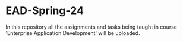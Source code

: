 # EAD-Spring-24

In this repository all the assignments and tasks being taught in course 'Enterprise Application Development' will be uploaded. 
